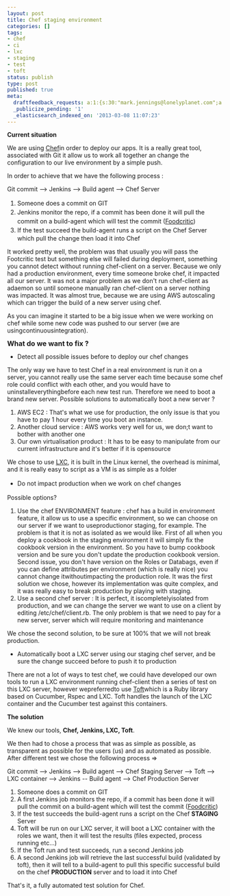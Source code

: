 ```yaml
---
layout: post
title: Chef staging environment
categories: []
tags:
- chef
- ci
- lxc
- staging
- test
- toft
status: publish
type: post
published: true
meta:
  draftfeedback_requests: a:1:{s:30:"mark.jennings@lonelyplanet.com";a:3:{s:3:"key";s:13:"5130c95a8c0c5";s:4:"time";s:10:"1362151770";s:7:"user_id";s:8:"43262790";}}
  _publicize_pending: '1'
  _elasticsearch_indexed_on: '2013-03-08 11:07:23'
---
```

<strong><span style="line-height:16px;">Current situation</span></strong>

We are using <a title="Chef" href="http://www.opscode.com/chef/" target="_blank">Chef</a>in order to deploy our apps. It is a really great tool, associated with Git it allow us to work all together an change the configuration to our live environment by a simple push.

In order to achieve that we have the following process :

Git commit --&gt; Jenkins --&gt; Build agent --&gt; Chef Server
<ol>
	<li><span style="line-height:1.5;">Someone does a commit on GIT</span></li>
	<li><span style="line-height:1.5;">Jenkins monitor the repo, if a commit has been done it will pull the commit on a build-agent which will test the commit (<a href="http://acrmp.github.com/foodcritic/" target="_blank">Foodcritic</a>) </span></li>
	<li><span style="line-height:1.5;">If the test succeed the build-agent runs a script on the Chef Server which pull the change then load it into Chef</span></li>
</ol>
It worked pretty well, the problem was that usually you will pass the Footcritic test but something else will failed during deployment, something you cannot detect without running chef-client on a server. Because we only had a production environment, every time someone broke chef, it impacted all our server. It was not a major problem as we don't run chef-client as adaemon so until someone manually ran chef-client on a server nothing was impacted. It was almost true, because we are using AWS autoscaling which can trigger the build of a new server using chef.

As you can imagine it started to be a big issue when we were working on chef while some new code was pushed to our server (we are usingcontinuousintegration).

<strong><span style="font-size:medium;line-height:16px;">What do we want to fix ?</span></strong>
<ul>
	<li><span style="line-height:16px;">Detect all possible issues before to deploy our chef changes</span></li>
</ul>
The only way we have to test Chef in a real environment is run it on a server, you cannot really use the same server each time because some chef role could conflict with each other, and you would have to uninstalleverythingbefore each new test run. Therefore we need to boot a brand new server. Possible solutions to automatically boot a new server ?
<ol>
	<li><span style="line-height:16px;">AWS EC2 : That's what we use for production, the only issue is that you have to pay 1 hour every time you boot an instance.</span></li>
	<li>Another cloud service : AWS works very well for us, we don;t want to bother with another one</li>
	<li>Our own virtualisation product : It has to be easy to manipulate from our current infrastructure and it's better if it is opensource</li>
</ol>
We chose to use <a href="http://lxc.sourceforge.net/">LXC</a>, it is built in the Linux kernel, the overhead is minimal, and it is really easy to script as a VM is as simple as a folder
<ul>
	<li><span style="line-height:1.5;">Do not impact production when we work on chef changes</span></li>
</ul>
Possible options?
<ol>
	<li><span style="line-height:16px;">Use the chef ENVIRONMENT feature : chef has a build in environment feature, it allow us to use a specific environment, so we can choose on our server if we want to useproductionor staging, for example. The problem is that it is not as isolated as we would like. First of all when you deploy a cookbook in the staging environment it will simply fix the cookbook version in the environment. So you have to bump cookbook version and be sure you don't update the production cookbook version. Second issue, you don't have version on the Roles or Databags, even if you can define attributes per environment (which is really nice) you cannot change itwithoutimpacting the production role. It was the first solution we chose, however its implementation was quite complex, and it was really easy to break production by playing with staging.</span></li>
	<li>Use a second chef server : It is perfect, it iscompletelyisolated from production, and we can change the server we want to use on a client by editing /etc/chef/client.rb. The only problem is that we need to pay for a new server, server which will require monitoring and maintenance</li>
</ol>
We chose the second solution, to be sure at 100% that we will not break production.
<ul>
	<li><span style="line-height:16px;">Automatically boot a LXC server using our staging chef server, and be sure the change succeed before to push it to production</span></li>
</ul>
There are not a lot of ways to test chef, we could have developed our own tools to run a LXC environment running chef-client then a series of test on this LXC server, however wepreferredto use <a href="https://github.com/exceedhl/toft">Toft</a>which is a Ruby library based on Cucumber, Rspec and LXC. Toft handles the launch of the LXC container and the Cucumber test against this containers.

<strong>The solution</strong>

We knew our tools, <strong>Chef, Jenkins, LXC, Toft</strong>.

We then had to chose a process that was as simple as possible, as transparent as possible for the users (us) and as automated as possible. After different test we chose the following process =&gt;

Git commit --&gt; Jenkins --&gt; Build agent --&gt; Chef Staging Server --&gt; Toft --&gt; LXC container --&gt; Jenkins -- Build agent --&gt; Chef Production Server
<ol>
	<li>Someone does a commit on GIT</li>
	<li>A first Jenkins job monitors the repo, if a commit has been done it will pull the commit on a build-agent which will test the commit (<a href="http://acrmp.github.com/foodcritic/" target="_blank">Foodcritic</a>)</li>
	<li>If the test succeeds the build-agent runs a script on the Chef <strong>STAGING</strong> Server</li>
	<li>Toft will be run on our LXC server, it will boot a LXC container with the roles we want, then it will test the results (files expected, process running etc...)</li>
	<li>If the Toft run and test succeeds, run a second Jenkins job</li>
	<li>A second Jenkins job will retrieve the last successful build (validated by toft), then it will tell to a build-agent to pull this specific successful build on the chef <strong>PRODUCTION</strong> server and to load it into Chef</li>
</ol>
That's it, a fully automated test solution for Chef.
